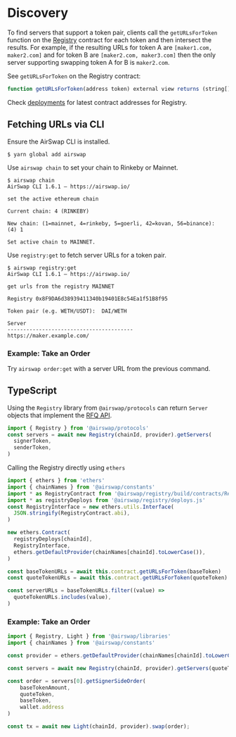 # Discovery

To find servers that support a token pair, clients call the `getURLsForToken` function on the [Registry](https://github.com/airswap/airswap-docs/tree/82d700b725317da365a3680f53106d69db7273bc/technology/deployments/README.md) contract for each token and then intersect the results. For example, if the resulting URLs for token A are `[maker1.com, maker2.com]` and for token B are `[maker2.com, maker3.com]` then the only server supporting swapping token A for B is `maker2.com`.

See `getURLsForToken` on the Registry contract:

```typescript
function getURLsForToken(address token) external view returns (string[] memory urls);
```

Check [deployments](https://github.com/airswap/airswap-docs/tree/82d700b725317da365a3680f53106d69db7273bc/technology/deployments/README.md) for latest contract addresses for Registry.

## Fetching URLs via CLI

Ensure the AirSwap CLI is installed.

```text
$ yarn global add airswap
```

Use `airswap chain` to set your chain to Rinkeby or Mainnet.

```text
$ airswap chain
AirSwap CLI 1.6.1 — https://airswap.io/

set the active ethereum chain

Current chain: 4 (RINKEBY)

New chain: (1=mainnet, 4=rinkeby, 5=goerli, 42=kovan, 56=binance):  (4) 1

Set active chain to MAINNET.
```

Use `registry:get` to fetch server URLs for a token pair.

```text
$ airswap registry:get
AirSwap CLI 1.6.1 — https://airswap.io/

get urls from the registry MAINNET

Registry 0x8F9DA6d38939411340b19401E8c54Ea1f51B8f95

Token pair (e.g. WETH/USDT):  DAI/WETH

Server
----------------------------------------
https://maker.example.com/
```

### Example: Take an Order

Try `airswap order:get` with a server URL from the previous command.

## TypeScript

Using the `Registry` library from `@airswap/protocols` can return `Server` objects that implement the [RFQ API](request-for-quote.md).

```typescript
import { Registry } from '@airswap/protocols'
const servers = await new Registry(chainId, provider).getServers(
  signerToken,
  senderToken,
)
```

Calling the Registry directly using `ethers`

```typescript
import { ethers } from 'ethers'
import { chainNames } from '@airswap/constants'
import * as RegistryContract from '@airswap/registry/build/contracts/Registry.sol/Registry.json'
import * as registryDeploys from '@airswap/registry/deploys.js'
const RegistryInterface = new ethers.utils.Interface(
  JSON.stringify(RegistryContract.abi),
)

new ethers.Contract(
  registryDeploys[chainId],
  RegistryInterface,
  ethers.getDefaultProvider(chainNames[chainId].toLowerCase()),
)

const baseTokenURLs = await this.contract.getURLsForToken(baseToken)
const quoteTokenURLs = await this.contract.getURLsForToken(quoteToken)

const serverURLs = baseTokenURLs.filter((value) =>
  quoteTokenURLs.includes(value),
)
```

### Example: Take an Order

```typescript
import { Registry, Light } from '@airswap/libraries'
import { chainNames } from '@airswap/constants'

const provider = ethers.getDefaultProvider(chainNames[chainId].toLowerCase())

const servers = await new Registry(chainId, provider).getServers(quoteToken, baseToken);

const order = servers[0].getSignerSideOrder(
    baseTokenAmount,
    quoteToken,
    baseToken,
    wallet.address
)

const tx = await new Light(chainId, provider).swap(order);
```
